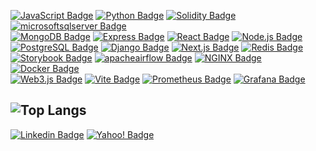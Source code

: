 [![JavaScript Badge](https://img.shields.io/badge/-JavaScript-F7DF1E?style=flat-square&logo=JavaScript&logoColor=white&link=)]()
[![Python Badge](https://img.shields.io/badge/-Python-3776AB?style=flat-square&logo=Python&logoColor=white&link=)]()
[![Solidity Badge](https://img.shields.io/badge/-Solidity-363636?style=flat-square&logo=Solidity&logoColor=white&link=)]()
[![microsoftsqlserver Badge](https://img.shields.io/badge/-MSQL-CC2927?style=flat-square&logo=microsoftsqlserver&logoColor=white&link=)]()
<br />
[![MongoDB Badge](https://img.shields.io/badge/-MongoDB-47A248?style=flat-square&logo=MongoDB&logoColor=white&link=)]()
[![Express Badge](https://img.shields.io/badge/-Express-000000?style=flat-square&logo=Express&logoColor=white&link=)]()
[![React Badge](https://img.shields.io/badge/-React-61DAFB?style=flat-square&logo=React&logoColor=white&link=)]()
[![Node.js Badge](https://img.shields.io/badge/-Node.js-339933?style=flat-square&logo=Node.js&logoColor=white&link=)]()
<br />
[![PostgreSQL Badge](https://img.shields.io/badge/PostgreSQL-4169E1?style=flat-square&logo=postgresql&logoColor=fff&link=)]()
[![Django Badge](https://img.shields.io/badge/Django-092E20?logo=django&logoColor=fff&style=flat-square&link=)]()
[![Next.js Badge](https://img.shields.io/badge/Next.js-000?style=flat-square&logo=nextdotjs&logoColor=fff&link=)]()
[![Redis Badge](https://img.shields.io/badge/Redis-DC382D?logo=redis&logoColor=fff&style=flat-square&link=)]()
<br />
[![Storybook Badge](https://img.shields.io/badge/Storybook-FF4785?style=flat-square&logo=storybook&logoColor=fff&link=)]()
[![apacheairflow Badge](https://img.shields.io/badge/-Airflow-017CEE?style=flat-square&logo=apacheairflow&logoColor=white&link=)]()
[![NGINX Badge](https://img.shields.io/badge/NGINX-009639?logo=nginx&logoColor=fff&style=flat-square&link=)]()
[![Docker Badge](https://img.shields.io/badge/-Docker-2496ED?style=flat-square&logo=Docker&logoColor=white&link=)]()
<br />
[![Web3.js Badge](https://img.shields.io/badge/-Web3js-F16822?style=flat-square&logo=Web3.js&logoColor=white&link=)]()
[![Vite Badge](https://img.shields.io/badge/Vite-646CFF?logo=vite&logoColor=fff&style=flat-square&link=)]()
[![Prometheus Badge](https://img.shields.io/badge/-Prometheus-E6522C?style=flat-square&logo=Prometheus&logoColor=white&link=)]()
[![Grafana Badge](https://img.shields.io/badge/-Grafana-F46800?style=flat-square&logo=Grafana&logoColor=white&link=)]()
<br />

![Top Langs](https://github-readme-stats.vercel.app/api/top-langs/?username=barkand&count_private=true&hide=TeX,html,css,scss,shell&layout=compact&hide_progress=true&langs_count=6&bg_color=00000000)
---

[![Linkedin Badge](https://img.shields.io/badge/-barkand-blue?style=flat-square&logo=Linkedin&logoColor=white&link=https://www.linkedin.com/in/barkand/)](https://www.linkedin.com/in/barkand/)
[![Yahoo! Badge](https://img.shields.io/badge/-barkand@ymail.com-6001D2?style=flat-square&logo=Yahoo!&logoColor=white&link=mailto:barkand@ymail.com)](mailto:barkand@ymail.com)

<!--
![Top Langs](https://github-readme-stats.vercel.app/api/top-langs/?username=barkand&count_private=true&hide=TeX,html,css,scss,shell&layout=compact&hide_progress=true&langs_count=6&bg_color=00000000)
![Top Langs](https://github-readme-stats.vercel.app/api/top-langs/?username=barkand&hide=TeX&layout=compact)
[![Kubernetes Badge](https://img.shields.io/badge/-Kubernetes-326CE5?style=flat-square&logo=Kubernetes&logoColor=white&link=)]()

-->
